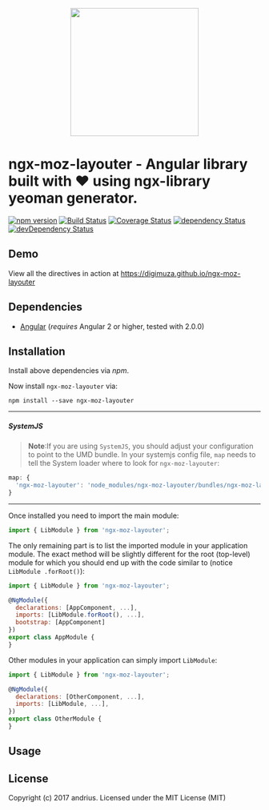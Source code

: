 <p align="center">
  <img height="256px" width="256px" style="text-align: center;" src="https://cdn.rawgit.com/digimuza/ngx-moz-layouter/master/demo/src/assets/logo.svg">
</p>

# ngx-moz-layouter - Angular library built with ❤ using ngx-library yeoman generator.

[![npm version](https://badge.fury.io/js/ngx-moz-layouter.svg)](https://badge.fury.io/js/ngx-moz-layouter)
[![Build Status](https://travis-ci.org/digimuza/ngx-moz-layouter.svg?branch=master)](https://travis-ci.org/digimuza/ngx-moz-layouter)
[![Coverage Status](https://coveralls.io/repos/github/digimuza/ngx-moz-layouter/badge.svg?branch=master)](https://coveralls.io/github/digimuza/ngx-moz-layouter?branch=master)
[![dependency Status](https://david-dm.org/digimuza/ngx-moz-layouter/status.svg)](https://david-dm.org/digimuza/ngx-moz-layouter)
[![devDependency Status](https://david-dm.org/digimuza/ngx-moz-layouter/dev-status.svg?branch=master)](https://david-dm.org/digimuza/ngx-moz-layouter#info=devDependencies)

## Demo

View all the directives in action at https://digimuza.github.io/ngx-moz-layouter

## Dependencies
* [Angular](https://angular.io) (*requires* Angular 2 or higher, tested with 2.0.0)

## Installation
Install above dependencies via *npm*. 

Now install `ngx-moz-layouter` via:
```shell
npm install --save ngx-moz-layouter
```

---
##### SystemJS
>**Note**:If you are using `SystemJS`, you should adjust your configuration to point to the UMD bundle.
In your systemjs config file, `map` needs to tell the System loader where to look for `ngx-moz-layouter`:
```js
map: {
  'ngx-moz-layouter': 'node_modules/ngx-moz-layouter/bundles/ngx-moz-layouter.umd.js',
}
```
---

Once installed you need to import the main module:
```js
import { LibModule } from 'ngx-moz-layouter';
```
The only remaining part is to list the imported module in your application module. The exact method will be slightly
different for the root (top-level) module for which you should end up with the code similar to (notice ` LibModule .forRoot()`):
```js
import { LibModule } from 'ngx-moz-layouter';

@NgModule({
  declarations: [AppComponent, ...],
  imports: [LibModule.forRoot(), ...],  
  bootstrap: [AppComponent]
})
export class AppModule {
}
```

Other modules in your application can simply import ` LibModule `:

```js
import { LibModule } from 'ngx-moz-layouter';

@NgModule({
  declarations: [OtherComponent, ...],
  imports: [LibModule, ...], 
})
export class OtherModule {
}
```

## Usage



## License

Copyright (c) 2017 andrius. Licensed under the MIT License (MIT)


